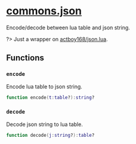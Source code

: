 <!-- markdownlint-disable MD001 MD013 MD034 MD033 MD051 -->

# [commons.json](https://github.com/linrongbin16/commons.nvim/blob/main/lua/commons/json.lua)

Encode/decode between lua table and json string.

?> Just a wrapper on [actboy168/json.lua](https://github.com/actboy168/json.lua).

## Functions

### `encode`

Encode lua table to json string.

```lua
function encode(t:table?):string?
```

### `decode`

Decode json string to lua table.

```lua
function decode(j:string?):table?
```
